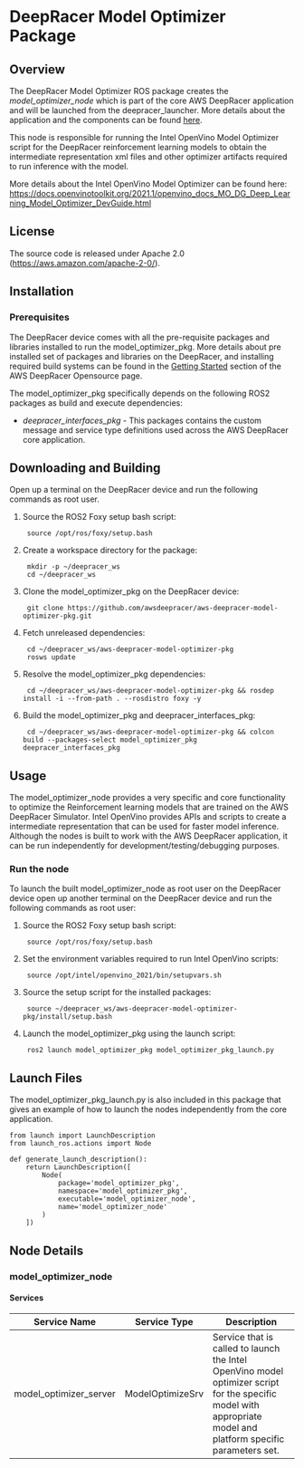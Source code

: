 # DeepRacer Model Optimizer Package

## Overview

The DeepRacer Model Optimizer ROS package creates the *model_optimizer_node* which is part of the core AWS DeepRacer application and will be launched from the deepracer_launcher. More details about the application and the components can be found [here](https://github.com/awsdeepracer/aws-deepracer-launcher).

This node is responsible for running the Intel OpenVino Model Optimizer script for the DeepRacer reinforcement learning models to obtain the intermediate representation xml files and other optimizer artifacts required to run inference with the model.

More details about the Intel OpenVino Model Optimizer can be found here:
https://docs.openvinotoolkit.org/2021.1/openvino_docs_MO_DG_Deep_Learning_Model_Optimizer_DevGuide.html

## License

The source code is released under Apache 2.0 (https://aws.amazon.com/apache-2-0/).

## Installation

### Prerequisites

The DeepRacer device comes with all the pre-requisite packages and libraries installed to run the model_optimizer_pkg. More details about pre installed set of packages and libraries on the DeepRacer, and installing required build systems can be found in the [Getting Started](https://github.com/awsdeepracer/aws-deepracer-launcher/blob/main/getting-started.md) section of the AWS DeepRacer Opensource page.

The model_optimizer_pkg specifically depends on the following ROS2 packages as build 
and execute dependencies:

* *deepracer_interfaces_pkg* - This packages contains the custom message and service type definitions used across the AWS DeepRacer core application.

## Downloading and Building

Open up a terminal on the DeepRacer device and run the following commands as root user.

1. Source the ROS2 Foxy setup bash script:

        source /opt/ros/foxy/setup.bash 

1. Create a workspace directory for the package:

        mkdir -p ~/deepracer_ws
        cd ~/deepracer_ws

1. Clone the model_optimizer_pkg on the DeepRacer device:

        git clone https://github.com/awsdeepracer/aws-deepracer-model-optimizer-pkg.git

1. Fetch unreleased dependencies:

        cd ~/deepracer_ws/aws-deepracer-model-optimizer-pkg
        rosws update

1. Resolve the model_optimizer_pkg dependencies:

        cd ~/deepracer_ws/aws-deepracer-model-optimizer-pkg && rosdep install -i --from-path . --rosdistro foxy -y

1. Build the model_optimizer_pkg and deepracer_interfaces_pkg:

        cd ~/deepracer_ws/aws-deepracer-model-optimizer-pkg && colcon build --packages-select model_optimizer_pkg deepracer_interfaces_pkg

## Usage

The model_optimizer_node provides a very specific and core functionality to optimize the Reinforcement learning models that are trained on the AWS DeepRacer Simulator. Intel OpenVino provides APIs and scripts to create a intermediate representation that can be used for faster model inference. Although the nodes is built to work with the AWS DeepRacer application, it can be run independently for development/testing/debugging purposes.

### Run the node

To launch the built model_optimizer_node as root user on the DeepRacer device open up another terminal on the DeepRacer device and run the following commands as root user:

1. Source the ROS2 Foxy setup bash script:

        source /opt/ros/foxy/setup.bash 

1. Set the environment variables required to run Intel OpenVino scripts:

        source /opt/intel/openvino_2021/bin/setupvars.sh

1. Source the setup script for the installed packages:

        source ~/deepracer_ws/aws-deepracer-model-optimizer-pkg/install/setup.bash  

1. Launch the model_optimizer_pkg using the launch script:

        ros2 launch model_optimizer_pkg model_optimizer_pkg_launch.py

## Launch Files

The  model_optimizer_pkg_launch.py is also included in this package that gives an   example of how to launch the nodes independently from the core application.

    from launch import LaunchDescription
    from launch_ros.actions import Node

    def generate_launch_description():
        return LaunchDescription([
            Node(
                package='model_optimizer_pkg',
                namespace='model_optimizer_pkg',
                executable='model_optimizer_node',
                name='model_optimizer_node'
            )
        ])

## Node Details

### model_optimizer_node

#### Services

| Service Name | Service Type | Description |
| ---------- | ------------ | ----------- |
|model_optimizer_server|ModelOptimizeSrv|Service that is called to launch the Intel OpenVino model optimizer script for the specific model with appropriate model and platform specific parameters set.|


